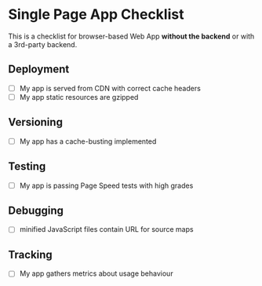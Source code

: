# Single Page App Checklist

This is a checklist for browser-based Web App **without the backend** or with a 3rd-party backend.

## Deployment

 - [ ] My app is served from CDN with correct cache headers
 - [ ] My app static resources are gzipped

## Versioning

 - [ ] My app has a cache-busting implemented 


## Testing

 - [ ] My app is passing Page Speed tests with high grades

## Debugging

 - [ ] minified JavaScript files contain URL for source maps

## Tracking

 - [ ] My app gathers metrics about usage behaviour